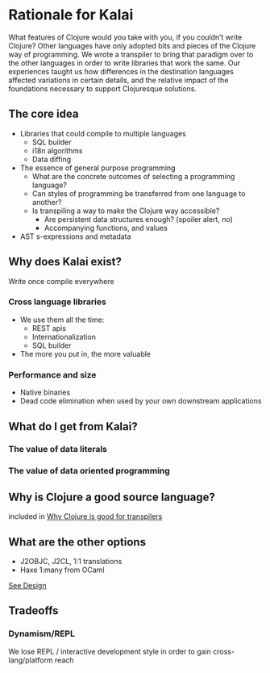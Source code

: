 # Rationale for Kalai

What features of Clojure would you take with you, 
if you couldn’t write Clojure?
Other languages have only adopted bits and pieces of the Clojure way of programming.
We wrote a transpiler to bring that paradigm over to the other languages in order to write libraries that work the same.
Our experiences taught us how differences in the destination languages affected variations in certain details,
and the relative impact of the foundations necessary to support Clojuresque solutions.

## The core idea

* Libraries that could compile to multiple languages
  - SQL builder
  - i18n algorithms
  - Data diffing
* The essence of general purpose programming
  - What are the concrete outcomes of selecting a programming language?
  - Can styles of programming be transferred from one language to another?
  - Is transpiling a way to make the Clojure way accessible?
    * Are persistent data structures enough? (spoiler alert, no)
    * Accompanying functions, and values
* AST s-expressions and metadata

## Why does Kalai exist?
Write once compile everywhere

### Cross language libraries
* We use them all the time:
  - REST apis
  - Internationalization
  - SQL builder
* The more you put in, the more valuable

### Performance and size
* Native binaries
* Dead code elimination when used by your own downstream applications

## What do I get from Kalai?
### The value of data literals
### The value of data oriented programming

## Why is Clojure a good source language?
included in [Why Clojure is good for transpilers](https://elangocheran.com/2020/03/18/why-clojure-lisp-is-good-for-writing-transpilers/)


## What are the other options
* J2OBJC, J2CL, 1:1 translations
* Haxe 1:many from OCaml

[See Design](Design.md)

## Tradeoffs

### Dynamism/REPL

We lose REPL / interactive development style in order to gain cross-lang/platform reach 

